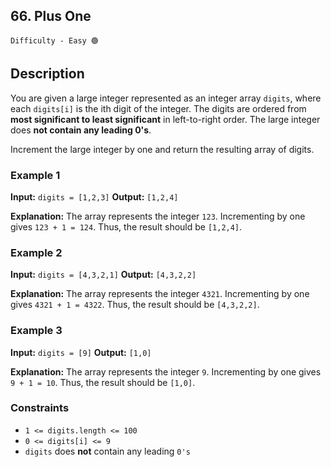 ##  66. Plus One

`Difficulty - Easy 🟢`

## Description

You are given a large integer represented as an integer array `digits`, where each `digits[i]` is the ith digit of the integer. The digits are ordered from **most significant to least significant** in left-to-right order. The large integer does **not contain any leading 0's**.

Increment the large integer by one and return the resulting array of digits.

### Example 1

**Input:**
`digits = [1,2,3]`
**Output:**
`[1,2,4]`

**Explanation:**
The array represents the integer `123`.
Incrementing by one gives `123 + 1 = 124`.
Thus, the result should be `[1,2,4]`.

### Example 2

**Input:**
`digits = [4,3,2,1]`
**Output:**
`[4,3,2,2]`

**Explanation:**
The array represents the integer `4321`.
Incrementing by one gives `4321 + 1 = 4322`.
Thus, the result should be `[4,3,2,2]`.

### Example 3

**Input:**
`digits = [9]`
**Output:**
`[1,0]`

**Explanation:**
The array represents the integer `9`.
Incrementing by one gives `9 + 1 = 10`.
Thus, the result should be `[1,0]`.

### Constraints

* `1 <= digits.length <= 100`
* `0 <= digits[i] <= 9`
* `digits` does **not** contain any leading `0's`
